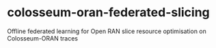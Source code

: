 # colosseum-oran-federated-slicing
Offline federated learning for Open RAN slice resource optimisation on Colosseum-ORAN traces
